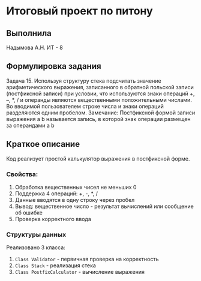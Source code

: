 # Итоговый проект по питону
## Выполнила
Надымова А.Н. ИТ - 8
## Формулировка задания
Задача 15. Используя структуру стека подсчитать значение арифметического
выражения, записанного в обратной польской записи (постфиксной записи)
при условии, что используются знаки операций +, –, *, / и операнды являются
вещественными положительными числами. Во вводимой пользователем
строке числа и знаки операций разделяются одним пробелом.
Замечание: Постфиксной формой записи выражения a b называется запись, в
которой знак операции размещен за операндами a b 
## Краткое описание
Код реализует простой калькулятор выражения в постфиксной форме. 
### Свойства:
1. Обработка вещественных чисел не меньших 0
2. Поддержка 4 операций: +, -, *, /
3. Данные вводятся в одну строку через пробел
4. Вывод: вещественное число - результат вычислений или сообщение об ошибке
5. Проверка корректного ввода
### Структуры данных
Реализовано 3 класса:
1. `Class Validator` - первичная проверка на корректность
2. `Class Stack` - реализация стека
3. `Class PostfixCalculator` - вычисление выражения
